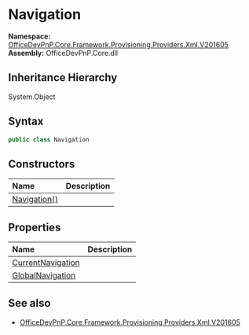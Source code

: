 # Navigation
  

**Namespace:** [OfficeDevPnP.Core.Framework.Provisioning.Providers.Xml.V201605](OfficeDevPnP.Core.Framework.Provisioning.Providers.Xml.V201605.md)  
**Assembly:** OfficeDevPnP.Core.dll  
## Inheritance Hierarchy
System.Object  


## Syntax
```C#
public class Navigation
```
## Constructors
|**Name**|**Description**|
|:-----|:-----|
| [Navigation()](OfficeDevPnP.Core.Framework.Provisioning.Providers.Xml.V201605.Navigation.ctor1.md) | 
## Properties
|**Name**|**Description**|
|:-----|:-----|
| [CurrentNavigation](OfficeDevPnP.Core.Framework.Provisioning.Providers.Xml.V201605.Navigation.CurrentNavigation.md) | 
| [GlobalNavigation](OfficeDevPnP.Core.Framework.Provisioning.Providers.Xml.V201605.Navigation.GlobalNavigation.md) | 
## See also
- [OfficeDevPnP.Core.Framework.Provisioning.Providers.Xml.V201605](OfficeDevPnP.Core.Framework.Provisioning.Providers.Xml.V201605.md)
